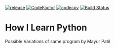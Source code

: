 [![release](https://img.shields.io/badge/release-early-green.svg)](https://github.com/ramlaxman/How-I-Learn-Python/releases/latest)
[![CodeFactor](https://www.codefactor.io/repository/github/ramlaxman/how-i-learn-python/badge)](https://www.codefactor.io/repository/github/ramlaxman/how-i-learn-python)  [![codecov](https://codecov.io/gh/ramlaxman/How-I-Learn-Python/branch/master/graph/badge.svg)](https://codecov.io/gh/ramlaxman/How-I-Learn-Python) [![Build Status](https://travis-ci.org/ramlaxman/how-i-learn-python.svg?branch=master)](https://travis-ci.org/ramlaxman/how-i-learn-python)

# How I Learn Python
Possible Variations of same program by Mayur Patil

